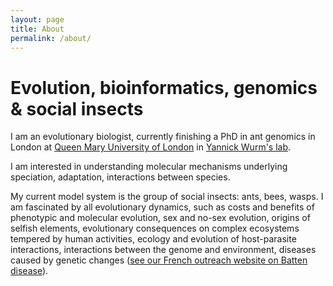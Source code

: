 ```yaml
---
layout: page
title: About
permalink: /about/
---
```

# Evolution, bioinformatics, genomics & social insects

I am an evolutionary biologist, currently finishing a PhD in ant genomics in London at [Queen Mary University of London](http://www.sbcs.qmul.ac.uk/research/) in [Yannick Wurm's lab](https://wurmlab.github.io/team/efavreau/index.html).

I am interested in understanding molecular mechanisms underlying speciation, adaptation, interactions between species.

My current model system is the group of social insects: ants, bees, wasps. I am fascinated by all evolutionary dynamics, such as costs and benefits of phenotypic and molecular evolution, sex and no-sex evolution, origins of selfish elements, evolutionary consequences on complex ecosystems tempered by human activities, ecology and evolution of host-parasite interactions, interactions between the genome and environment, diseases caused by genetic changes ([see our French outreach website on Batten disease](http://cln.jmfavreau.info/index.html)).
